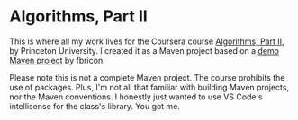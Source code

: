 # Algorithms, Part II

This is where all my work lives for the Coursera course [Algorithms, Part II](https://www.coursera.org/learn/algorithms-part2), by Princeton University. I created it as a Maven project based on a [demo Maven project](https://github.com/fbricon/algs4j-demo) by fbricon.

Please note this is not a complete Maven project. The course prohibits the use of packages. Plus, I'm not all that familiar with building Maven projects, nor the Maven conventions. I honestly just wanted to use VS Code's intellisense for the class's library. You got me.